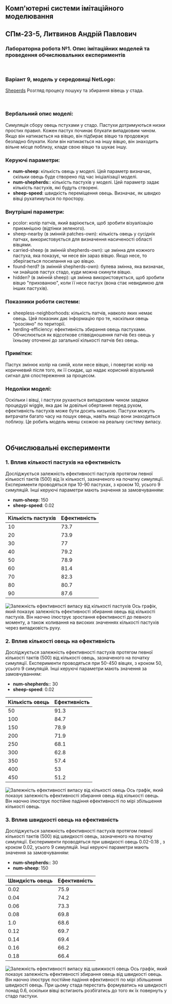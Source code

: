 ## Комп'ютерні системи імітаційного моделювання
## СПм-23-5, Литвинов Андрій Павлович
### Лабораторна робота №**1**. Опис імітаційних моделей та проведення обчислювальних експериментів

<br>

### Варіант 9, модель у середовищі NetLogo:
[Sheperds](https://www.netlogoweb.org/launch#http://www.netlogoweb.org/assets/modelslib/Sample%20Models/Biology/Shepherds.nlogo) Розгляд процесу пошуку та збирання вівець у стада.

<br>

### Вербальний опис моделі:
Симуляція сбору овець пстухами у стадо. Пастухи дотримуються низки простих правил. Кожен пастух починає блукати випадковим чином. Якщо він натикається на вівцю, він підбирає вівцю та продовжує безладно блукати. Коли він натикається на іншу вівцю, він знаходить вільне місце поблизу, кладе свою вівцю та шукає іншу.

### Керуючі параметри:
- **num-sheep**: кількість овець у моделі. Цей параметр визначає, скільки овець буде створено під час ініціалізації моделі.
- **num-shepherds:**: кількість пастухів у моделі. Цей параметр задає кількість пастухів, які будуть створені.
- **sheep-speed**: швидкість переміщення овець. Визначає, як швидко вівці рухатимуться по простору.

### Внутрішні параметри:
- pcolor: колір патчів, який варіюється, щоб зробити візуалізацію приємнішою (відтінки зеленого).
- sheep-nearby (в змінній patches-own): кількість овець у сусідніх патчах, використовується для визначення насиченості області вівцями.
- carried-sheep (в змінній shepherds-own): це змінна для кожного пастуха, яка показує, чи несе він зараз вівцю. Якщо несе, то зберігається посилання на цю вівцю.
- found-herd? (в змінній shepherds-own): булева змінна, яка визначає, чи знайшов пастух стадо, куди можна скинути вівцю.
- hidden? (в змінній sheep): ця змінна використовується, щоб зробити вівцю "прихованою", коли її несе пастух (вона стає невидимою для інших пастухів).

### Показники роботи системи:
- sheepless-neighborhoods: кількість патчів, навколо яких немає овець. Цей показник дає інформацію про те, наскільки овець "розсіяно" по території.
- herding-efficiency: ефективність збирання овець пастухами. Обчислюється як відсоткове співвідношення патчів без овець у їхньому оточенні до загальної кількості патчів без овець.

### Примітки:
Пастух змінює колір на синій, коли несе вівцю, і повертає колір на коричневий після того, як її скидає, що надає корисний візуальний сигнал для спостереження за процесом.

### Недоліки моделі:
Оскільки і вівці, і пастухи рухаються випадковим чином завдяки процедурі wiggle, яка дає їм довільні обертання перед рухом, ефективність пастухів може бути досить низькою. Пастухи можуть витрачати багато часу на пошук овець, навіть якщо вони знаходяться поблизу. Це робить модель менш схожою на реальну систему випасу.

<br>

## Обчислювальні експерименти

### 1. Вплив кількості пастухів на ефективність
Досліджується залежність ефективності пастухів протягом певної кількості тактів (500) від їх кількості, зазначеного на початку симуляції.
Експерименти проводяться при 10-90 пастухах, з кроком 10, усього 9 симуляцій.
Інші керуючі параметри мають значення за замовчуванням:
- **num-sheep**: 150
- **sheep-speed**: 0.02

<table>
<thead>
<tr><th>Кількість пастухів</th><th>Ефективність</th></tr>
</thead>
<tbody>
<tr><td>10</td><td>73.7</td></tr>
<tr><td>20</td><td>73.9</td></tr>
<tr><td>30</td><td>77</td></tr>
<tr><td>40</td><td>79.2</td></tr>
<tr><td>50</td><td>78.9</td></tr>
<tr><td>60</td><td>81.4</td></tr>
<tr><td>70</td><td>82.3</td></tr>
<tr><td>80</td><td>80.7</td></tr>
<tr><td>90</td><td>87.6</td></tr>
</tbody>
</table>

![Залежність ефективності випасу від кількості пастухів](KSIM-LB1-E1.png)
Ось графік, який показує залежність ефективності збирання овець від кількості пастухів. Він наочно ілюструє зростання ефективності до певного моменту, а також коливання на високих значеннях кількості пастухів через випадковість руху.

### 2. Вплив кількості овець на ефективність
Досліджується залежність ефективності пастухів протягом певної кількості тактів (500) від кількості овець, зазначеного на початку симуляції.
Експерименти проводяться при 50-450 вівцях, з кроком 50, усього 9 симуляцій.
Інші керуючі параметри мають значення за замовчуванням:
- **num-shepherds:**: 30
- **sheep-speed**: 0.02

<table>
<thead>
<tr><th>Кількість овець</th><th>Ефективність</th></tr>
</thead>
<tbody>
<tr><td>50</td><td>91.3</td></tr>
<tr><td>100</td><td>84.7</td></tr>
<tr><td>150</td><td>78.9</td></tr>
<tr><td>200</td><td>71.9</td></tr>
<tr><td>250</td><td>68.1</td></tr>
<tr><td>300</td><td>62.8</td></tr>
<tr><td>350</td><td>57.4</td></tr>
<tr><td>400</td><td>53</td></tr>
<tr><td>450</td><td>51.2</td></tr>
</tbody>
</table>

![Залежність ефективності випасу від кількості овець](KSIM-LB1-E2.png)
Ось графік, який показує залежність ефективності збирання овець від кількості овець. Він наочно ілюструє постійне падіння ефективності по мірі збільшення кількості овець.

### 3. Вплив швидкості овець на ефективність
Досліджується залежність ефективності пастухів протягом певної кількості тактів (500) від швидкості овець, зазначеного на початку симуляції.
Експерименти проводяться при швидкості овець 0.02-0.18 , з кроком 0.02, усього 9 симуляцій.
Інші керуючі параметри мають значення за замовчуванням:
- **num-shepherds:**: 30
- **num-sheep**: 150

<table>
<thead>
<tr><th>Швидкість овець</th><th>Ефективність</th></tr>
</thead>
<tbody>
<tr><td>0.02</td><td>75.9</td></tr>
<tr><td>0.04</td><td>74.2</td></tr>
<tr><td>0.06</td><td>73.3</td></tr>
<tr><td>0.08</td><td>69.8</td></tr>
<tr><td>1.0</td><td>68.6</td></tr>
<tr><td>0.12</td><td>69.7</td></tr>
<tr><td>0.14</td><td>69.4</td></tr>
<tr><td>0.16</td><td>66.2</td></tr>
<tr><td>0.18</td><td>66.4</td></tr>
</tbody>
</table>

![Залежність ефективності випасу від швижкості овець](KSIM-LB1-E3.png)
Ось графік, який показує залежність ефективності збирання овець від швидкості овець. Він наочно ілюструє постійне падіння ефективності по мірі збільшення швидкості овець. При цьому стада перестать формуватись на швидкості понад 0.6, оскільки вівці встигають розбігатись до того як їх повернуть у стадо пастухи. 
